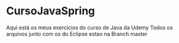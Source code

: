# CursoJavaSpring
Aqui está os meus exercícios do curso de Java da Udemy
Todos os arquivos junto com os do Eclipse estao na Branch master
